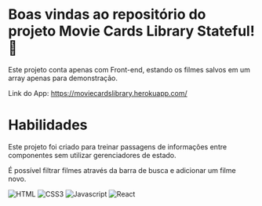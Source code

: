 # Boas vindas ao repositório do projeto Movie Cards Library Stateful! :movie_camera:

Este projeto conta apenas com Front-end, estando os filmes salvos em um array apenas para demonstração.

Link do App: https://moviecardslibrary.herokuapp.com/

# Habilidades

Este projeto foi criado para treinar passagens de informações entre componentes sem utilizar gerenciadores de estado.

É possível filtrar filmes através da barra de busca e adicionar um filme novo.

![HTML](https://img.shields.io/badge/HTML5-E34F26?style=for-the-badge&logo=html5&logoColor=white) ![CSS3](https://img.shields.io/badge/CSS3-1572B6?style=for-the-badge&logo=css3&logoColor=white) ![Javascript](https://img.shields.io/badge/JavaScript-323330?style=for-the-badge&logo=javascript&logoColor=F7DF1E) ![React](https://img.shields.io/badge/React-20232A?style=for-the-badge&logo=react&logoColor=61DAFB)
